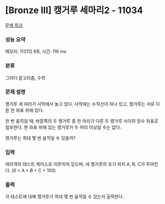 # [Bronze III] 캥거루 세마리2 - 11034 

[문제 링크](https://www.acmicpc.net/problem/11034) 

### 성능 요약

메모리: 113112 KB, 시간: 116 ms

### 분류

그리디 알고리즘, 수학

### 문제 설명

<p>캥거루 세 마리가 사막에서 놀고 있다. 사막에는 수직선이 하나 있고, 캥거루는 서로 다른 한 좌표 위에 있다.</p>

<p>한 번 움직일 때, 바깥쪽의 두 캥거루 중 한 마리가 다른 두 캥거루 사이의 정수 좌표로 점프한다. 한 좌표 위에 있는 캥거루가 두 마리 이상일 수는 없다.</p>

<p>캥거루는 최대 몇 번 움직일 수 있을까?</p>

### 입력 

 <p>여러개의 테스트 케이스로 이루어져 있으며, 세 캥거루의 초기 위치 A, B, C가 주어진다. (0 < A < B < C < 100)</p>

### 출력 

 <p>각 테스트에 대해 캥거루가 최대 몇 번 움직일 수 있는지 출력한다.</p>

